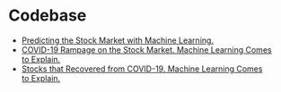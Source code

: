 # Codebase

* [Predicting the Stock Market with Machine Learning.](https://github.com/vhinny-investing/codebase/blob/master/apps/income_prediction/app.py)
* [COVID-19 Rampage on the Stock Market. Machine Learning Comes to Explain.](https://github.com/vhinny-investing/codebase/blob/master/apps/covid/eda/Plots.ipynb)
* [Stocks that Recovered from COVID-19. Machine Learning Comes to Explain.](https://github.com/vhinny-investing/codebase/blob/master/apps/covid/eda/Stocks%20that%20Recovered%20from%20COVID-19.%20Machine%20Learning%20Comes%20to%C2%A0Explain..ipynb)